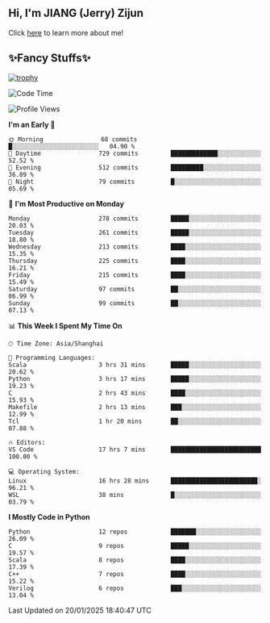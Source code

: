 ## Hi, I'm JIANG (Jerry) Zijun

Click [here](https://jzjerry.github.io/about/) to learn more about me!

## ✨Fancy Stuffs✨
[![trophy](https://github-profile-trophy.vercel.app/?username=jzjerry&theme=onedark)](https://github.com/ryo-ma/github-profile-trophy)
<!--START_SECTION:waka-->
![Code Time](http://img.shields.io/badge/Code%20Time-1%2C003%20hrs%2049%20mins-blue)

![Profile Views](http://img.shields.io/badge/Profile%20Views-0-blue)

**I'm an Early 🐤** 

```text
🌞 Morning                68 commits          █░░░░░░░░░░░░░░░░░░░░░░░░   04.90 % 
🌆 Daytime                729 commits         █████████████░░░░░░░░░░░░   52.52 % 
🌃 Evening                512 commits         █████████░░░░░░░░░░░░░░░░   36.89 % 
🌙 Night                  79 commits          █░░░░░░░░░░░░░░░░░░░░░░░░   05.69 % 
```
📅 **I'm Most Productive on Monday** 

```text
Monday                   278 commits         █████░░░░░░░░░░░░░░░░░░░░   20.03 % 
Tuesday                  261 commits         █████░░░░░░░░░░░░░░░░░░░░   18.80 % 
Wednesday                213 commits         ████░░░░░░░░░░░░░░░░░░░░░   15.35 % 
Thursday                 225 commits         ████░░░░░░░░░░░░░░░░░░░░░   16.21 % 
Friday                   215 commits         ████░░░░░░░░░░░░░░░░░░░░░   15.49 % 
Saturday                 97 commits          ██░░░░░░░░░░░░░░░░░░░░░░░   06.99 % 
Sunday                   99 commits          ██░░░░░░░░░░░░░░░░░░░░░░░   07.13 % 
```


📊 **This Week I Spent My Time On** 

```text
🕑︎ Time Zone: Asia/Shanghai

💬 Programming Languages: 
Scala                    3 hrs 31 mins       █████░░░░░░░░░░░░░░░░░░░░   20.62 % 
Python                   3 hrs 17 mins       █████░░░░░░░░░░░░░░░░░░░░   19.23 % 
C                        2 hrs 43 mins       ████░░░░░░░░░░░░░░░░░░░░░   15.93 % 
Makefile                 2 hrs 13 mins       ███░░░░░░░░░░░░░░░░░░░░░░   12.99 % 
Tcl                      1 hr 20 mins        ██░░░░░░░░░░░░░░░░░░░░░░░   07.88 % 

🔥 Editors: 
VS Code                  17 hrs 7 mins       █████████████████████████   100.00 % 

💻 Operating System: 
Linux                    16 hrs 28 mins      ████████████████████████░   96.21 % 
WSL                      38 mins             █░░░░░░░░░░░░░░░░░░░░░░░░   03.79 % 
```

**I Mostly Code in Python** 

```text
Python                   12 repos            ███████░░░░░░░░░░░░░░░░░░   26.09 % 
C                        9 repos             █████░░░░░░░░░░░░░░░░░░░░   19.57 % 
Scala                    8 repos             ████░░░░░░░░░░░░░░░░░░░░░   17.39 % 
C++                      7 repos             ████░░░░░░░░░░░░░░░░░░░░░   15.22 % 
Verilog                  6 repos             ███░░░░░░░░░░░░░░░░░░░░░░   13.04 % 
```




 Last Updated on 20/01/2025 18:40:47 UTC
<!--END_SECTION:waka-->
